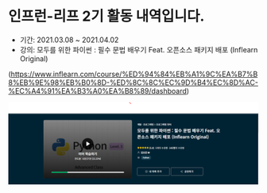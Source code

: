 # 인프런-리프 2기 활동 내역입니다.

- 기간: 2021.03.08 ~  2021.04.02
- 강의: 모두를 위한 파이썬 : 필수 문법 배우기 Feat. 오픈소스 패키지 배포 (Inflearn Original)

(https://www.inflearn.com/course/%ED%94%84%EB%A1%9C%EA%B7%B8%EB%9E%98%EB%B0%8D-%ED%8C%8C%EC%9D%B4%EC%8D%AC-%EC%A4%91%EA%B3%A0%EA%B8%89/dashboard)



<center><img src="./image/lecture_name.PNG"></center>

